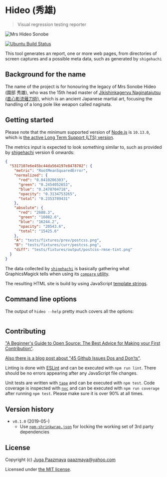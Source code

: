 # Hideo (秀雄)

> Visual regression testing reporter

![Mrs Hideo Sonobe](./logo.png)

[![Ubuntu Build Status](https://paazmaya.semaphoreci.com/badges/hideo.svg)](https://paazmaya.semaphoreci.com/projects/hideo)

This tool generates an report, one or more web pages, from directories of screen captures and a possible meta data, such as generated by `shigehachi`

## Background for the name

The name of the project is for honouring the legacy of Mrs Sonobe Hideo (園部 秀雄),
who was the 15th head master of
[Jikishinkageryu Naginatajutsu (直心影流薙刀術)](https://naginata.fi/en/koryu),
which is an ancient Japanese martial art, focusing the handling of a long pole like weapon
called naginata.

## Getting started

Please note that the minimum supported version of [Node.js](https://nodejs.org/en/) is `10.13.0`, which is [the active Long Term Support (LTS) version](https://github.com/nodejs/Release#release-schedule).

The metrics input is expected to look something similar to, such as provided by [shigehachi](https://www.npmjs.com/package/shigehachi) version 6 onwards:

```json
{
  "5317107e6e45bc44da564197e8478702": {
    "metric": "RootMeanSquaredError",
    "normalized": {
      "red": "0.0410206303",
      "green": "0.2454052653",
      "blue": "0.2478704718",
      "opacity": "0.3134753265",
      "total": "0.2353789431"
    },
    "absolute": {
      "red": "2688.3",
      "green": "16082.6",
      "blue": "16244.2",
      "opacity": "20543.6",
      "total": "15425.6"
    },
    "A": "tests/fixtures/prev/postcss.png",
    "B": "tests/fixtures/curr/postcss.png",
    "diff": "tests/fixtures/output/postcss-rmse-tint.png"
  }
}
```

The data collected by [`shigehachi`](https://www.npmjs.com/package/shigehachi) is basically gathering what GraphicsMagick tells when using its [`compare` utility](http://www.graphicsmagick.org/compare.html).

The resulting HTML site is build by using JavaScript [template strings](https://developer.mozilla.org/en-US/docs/Web/JavaScript/Reference/Template_literals).

## Command line options

The output of `hideo --help` pretty much covers all the options:

```sh
```

## Contributing

["A Beginner's Guide to Open Source: The Best Advice for Making your First Contribution"](http://www.erikaheidi.com/blog/a-beginners-guide-to-open-source-the-best-advice-for-making-your-first-contribution/).

[Also there is a blog post about "45 Github Issues Dos and Don’ts"](https://davidwalsh.name/45-github-issues-dos-donts).

Linting is done with [ESLint](http://eslint.org) and can be executed with `npm run lint`.
There should be no errors appearing after any JavaScript file changes.

Unit tests are written with [`tape`](https://github.com/substack/tape) and can be executed with `npm test`.
Code coverage is inspected with [`nyc`](https://github.com/istanbuljs/nyc) and
can be executed with `npm run coverage` after running `npm test`.
Please make sure it is over 90% at all times.

## Version history

* `v0.1.0` (2019-05-)
  - Use [`npm-shrinkwrap.json`](https://docs.npmjs.com/files/shrinkwrap.json) for locking the working set of 3rd party dependencies

## License

Copyright (c) [Juga Paazmaya](https://paazmaya.fi) <paazmaya@yahoo.com>

Licensed under [the MIT license](./LICENSE).

